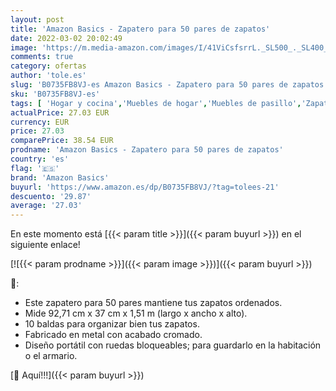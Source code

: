 ```yaml
---
layout: post
title: 'Amazon Basics - Zapatero para 50 pares de zapatos'
date: 2022-03-02 20:02:49
image: 'https://m.media-amazon.com/images/I/41ViCsfsrrL._SL500_._SL400_.jpg'
comments: true
category: ofertas
author: 'tole.es'
slug: 'B0735FB8VJ-es Amazon Basics - Zapatero para 50 pares de zapatos'
sku: 'B0735FB8VJ-es'
tags: [ 'Hogar y cocina','Muebles de hogar','Muebles de pasillo','Zapateros','Zapateros de pasillo','amazon basics','zapatos', ]
actualPrice: 27.03 EUR
currency: EUR
price: 27.03
comparePrice: 38.54 EUR
prodname: 'Amazon Basics - Zapatero para 50 pares de zapatos'
country: 'es'
flag: '🇪🇸'
brand: 'Amazon Basics'
buyurl: 'https://www.amazon.es/dp/B0735FB8VJ/?tag=tolees-21'
descuento: '29.87'
average: '27.03'
---
```


En este momento está [{{< param title >}}]({{< param buyurl >}}) en el siguiente enlace!

[![{{< param prodname >}}]({{< param image >}})]({{< param buyurl >}})

🔎:

- Este zapatero para 50 pares mantiene tus zapatos ordenados.
- Mide 92,71 cm x 37 cm x 1,51 m (largo x ancho x alto).
- 10 baldas para organizar bien tus zapatos.
- Fabricado en metal con acabado cromado.
- Diseño portátil con ruedas bloqueables; para guardarlo en la habitación o el armario.

[🛒 Aquí!!!]({{< param buyurl >}})
